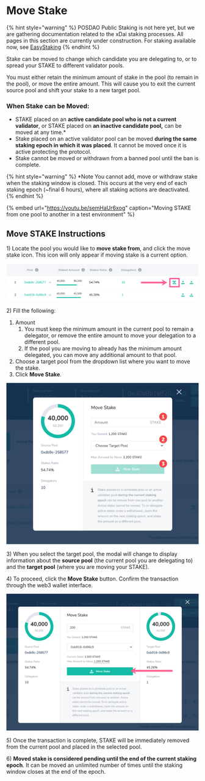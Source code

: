 # Move Stake

{% hint style="warning" %}
POSDAO Public Staking is not here yet, but we are gathering documentation related to the xDai staking processes. All pages in this section are currently under construction. For staking available now, see [EasyStaking](../../easy-staking/)
{% endhint %}

Stake can be moved to change which candidate you are delegating to, or to spread your STAKE to different validator pools. 

You must either retain the minimum amount of stake in the pool \(to remain in the pool\), or move the entire amount. This will cause you to exit the current source pool and shift your stake to a new target pool. 

### **When Stake can be Moved:**

* STAKE placed on an **active candidate pool who is not a current validator**, or STAKE placed on **an inactive candidate pool,** can be moved at any time.\*
* Stake placed on an active validator pool can be moved **during the same staking epoch in which it was placed**. It cannot be moved once it is active protecting the protocol.
* Stake cannot be moved or withdrawn from a banned pool until the ban is complete.

{% hint style="warning" %}
\*Note You cannot add, move or withdraw stake when the staking window is closed. This occurs at the very end of each staking epoch \(~final 6 hours\), where all staking actions are deactivated.
{% endhint %}

{% embed url="https://youtu.be/semHaUr6xog" caption="Moving STAKE from one pool to another in a test environment" %}

## Move STAKE Instructions

1\) Locate the pool you would like to **move stake from**, and click the move stake icon. This icon will only appear if moving stake is a current option.

![](../../../.gitbook/assets/withdraw1%20%282%29.png)

2\)  Fill the following:

1. Amount
   1.  You must keep the minimum amount in the current pool to remain a delegator, or remove the entire amount to move your delegation to a different pool.
   2. If the pool you are moving to already has the minimum amount delegated, you can move any additional amount to that pool. 
2. Choose a target pool from the dropdown list where you want to move the stake.
3. Click **Move Stake**.

![](../../../.gitbook/assets/withdraw2%20%281%29.png)

3\) When you select the target pool, the modal will change to display information about the **source pool** \(the current pool you are delegating to\) and the **target pool** \(where you are moving your STAKE\).

4\) To proceed, click the **Move Stake** button. Confirm the transaction through the web3 wallet interface.

![](../../../.gitbook/assets/withdraw3.png)

5\) Once the transaction is complete, STAKE will be immediately removed from the current pool and placed in the selected pool.

6\) **Moved stake is considered pending until the end of the current staking epoch**. It can be moved an unlimited number of times until the staking window closes at the end of the epoch.

